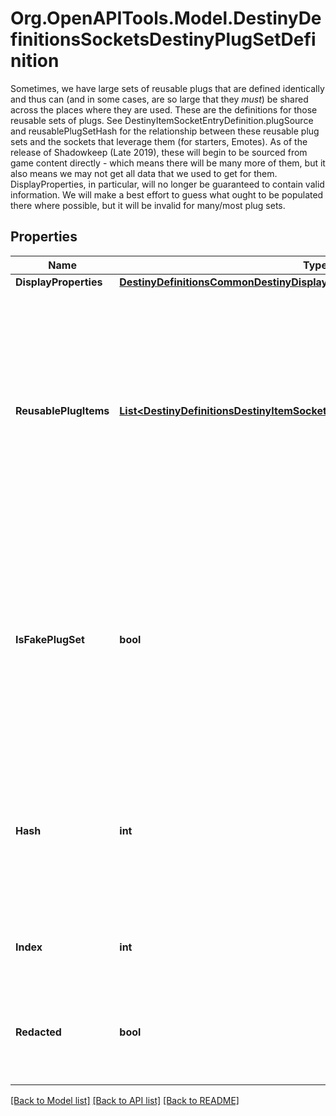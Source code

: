 # Org.OpenAPITools.Model.DestinyDefinitionsSocketsDestinyPlugSetDefinition
Sometimes, we have large sets of reusable plugs that are defined identically and thus can (and in some cases, are so large that they *must*) be shared across the places where they are used. These are the definitions for those reusable sets of plugs.    See DestinyItemSocketEntryDefinition.plugSource and reusablePlugSetHash for the relationship between these reusable plug sets and the sockets that leverage them (for starters, Emotes).   As of the release of Shadowkeep (Late 2019), these will begin to be sourced from game content directly - which means there will be many more of them, but it also means we may not get all data that we used to get for them.   DisplayProperties, in particular, will no longer be guaranteed to contain valid information. We will make a best effort to guess what ought to be populated there where possible, but it will be invalid for many/most plug sets.

## Properties

Name | Type | Description | Notes
------------ | ------------- | ------------- | -------------
**DisplayProperties** | [**DestinyDefinitionsCommonDestinyDisplayPropertiesDefinition**](DestinyDefinitionsCommonDestinyDisplayPropertiesDefinition.md) |  | [optional] 
**ReusablePlugItems** | [**List&lt;DestinyDefinitionsDestinyItemSocketEntryPlugItemRandomizedDefinition&gt;**](DestinyDefinitionsDestinyItemSocketEntryPlugItemRandomizedDefinition.md) | This is a list of pre-determined plugs that can be plugged into this socket, without the character having the plug in their inventory.  If this list is populated, you will not be allowed to plug an arbitrary item in the socket: you will only be able to choose from one of these reusable plugs. | [optional] 
**IsFakePlugSet** | **bool** | Mostly for our debugging or reporting bugs, BNet is making \&quot;fake\&quot; plug sets in a desperate effort to reduce socket sizes.   If this is true, the plug set was generated by BNet: if it looks wrong, that&#39;s a good indicator that it&#39;s bungie.net that fucked this up. | [optional] 
**Hash** | **int** | The unique identifier for this entity. Guaranteed to be unique for the type of entity, but not globally.  When entities refer to each other in Destiny content, it is this hash that they are referring to. | [optional] 
**Index** | **int** | The index of the entity as it was found in the investment tables. | [optional] 
**Redacted** | **bool** | If this is true, then there is an entity with this identifier/type combination, but BNet is not yet allowed to show it. Sorry! | [optional] 

[[Back to Model list]](../README.md#documentation-for-models) [[Back to API list]](../README.md#documentation-for-api-endpoints) [[Back to README]](../README.md)

